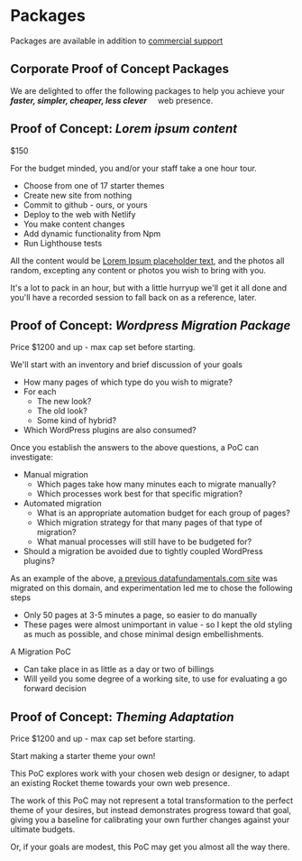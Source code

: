 # Packages

Packages are available in addition to [commercial support](/packages/commercial/)

## Corporate Proof of Concept Packages

We are delighted to offer the following packages to help you achieve your _**faster, simpler, cheaper, less clever**_ &nbsp; &nbsp; web presence.

## Proof of Concept: _Lorem ipsum content_

$150

For the budget minded, you and/or your staff take a one hour tour.

- Choose from one of 17 starter themes
- Create new site from nothing
- Commit to github - ours, or yours
- Deploy to the web with Netlify
- You make content changes
- Add dynamic functionality from Npm
- Run Lighthouse tests

All the content would be [Lorem Ipsum placeholder text](https://en.wikipedia.org/wiki/Lorem_ipsum), and the photos all random, excepting any content or photos you wish to bring with you.

It's a lot to pack in an hour, but with a little hurryup we'll get it all done and you'll have a recorded session to fall back on as a reference, later.

## Proof of Concept: _Wordpress Migration Package_

Price $1200 and up - max cap set before starting.

We'll start with an inventory and brief discussion of your goals

- How many pages of which type do you wish to migrate?
- For each
  - The new look?
  - The old look?
  - Some kind of hybrid?
- Which WordPress plugins are also consumed?

Once you establish the answers to the above questions, a PoC can investigate:

- Manual migration
  - Which pages take how many minutes each to migrate manually?
  - Which processes work best for that specific migration?
- Automated migration
  - What is an appropriate automation budget for each group of pages?
  - Which migration strategy for that many pages of that type of migration?
  - What manual processes will still have to be budgeted for?
- Should a migration be avoided due to tightly coupled WordPress plugins?

As an example of the above, [a previous datafundamentals.com site](/pre2015/) was migrated on this domain, and experimentation led me to chose the following steps

- Only 50 pages at 3-5 minutes a page, so easier to do manually
- These pages were almost unimportant in value - so I kept the old styling as much as possible, and chose minimal design embellishments.

A Migration PoC

- Can take place in as little as a day or two of billings
- Will yeild you some degree of a working site, to use for evaluating a go forward decision

## Proof of Concept: _Theming Adaptation_

Price $1200 and up - max cap set before starting.

Start making a starter theme your own!

This PoC explores work with your chosen web design or designer, to adapt an existing Rocket theme towards your own web presence.

The work of this PoC may not represent a total transformation to the perfect theme of your desires, but instead demonstrates progress toward that goal, giving you a baseline for calibrating your own further changes against your ultimate budgets.

Or, if your goals are modest, this PoC may get you almost all the way there.

